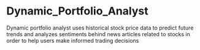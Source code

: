 # Dynamic_Portfolio_Analyst
Dynamic portfolio analyst uses historical stock price data to predict future trends and analyzes sentiments behind news articles related to stocks in order to help users make informed trading decisions
